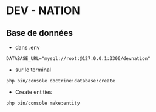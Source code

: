 # DEV - NATION

## Base de données
- dans .env
```
DATABASE_URL="mysql://root:@127.0.0.1:3306/devnation"
```

- sur le terminal
```
php bin/console doctrine:database:create
```

- Create entities
```
php bin/console make:entity
```


